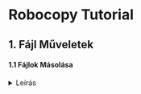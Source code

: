# Robocopy Tutorial

## 1. Fájl Műveletek  

#### 1.1 Fájlok Másolása
<details>
  <summary>Leírás</summary>

<b>Feladat:</b> Hozzunk létre két üres mappát!  
Az egyikben helyezzünk el egy tetszőleges szöveges állományt!  
A szöveges állományt másoljuk át egy Script segítségével!  

<b>Megjegyzés:</b> Visszapipáljuk az ismert fájltípusok kiterjesztésének elrejtését,  
a mappa beállításaiban. Így látszani fognak a kiterjesztések ( Pl. *.txt vagy *.cmd )  
<details>
  &emsp;<summary>Szemléltetés Képernyőképpel</summary>
&nbsp;<img src="https://github.com/user-attachments/assets/e7e34aa1-ed3a-40ae-8d8b-dea4be9dc179" width="50%" height="50%" />
</details>
  
<b>Megoldás</b>  

1. Létrehozzuk a forrás mappát ( ahonnan másolunk )!
   ( Ebben az esetben az Asztalon )
<details>
  <summary>Szemléltetés Képernyőképpel</summary>
&nbsp;<img src="https://github.com/user-attachments/assets/e15dac90-f8f4-4a73-b341-e80edbb33dc6" width="50%" height="50%" />
</details>

2. Létrehozzuk a cél mappát ( ahova másolunk )!
   ( Ebben az esetben az Asztalon )
<details>
  <summary>Szemléltetés Képernyőképpel</summary>
&nbsp;<img src="https://github.com/user-attachments/assets/a900e730-a784-45c0-ae43-44b8206bd0d8" width="50%" height="50%" />
</details>

3. A forrás mappát megnyitva, létrehozzuk a szöveges állományt
   és írunk bele valamit, majd elmentjük és bezárjuk.  
<details>
  <summary>Szemléltetés Képernyőképpel</summary>
&nbsp;<img src="https://github.com/user-attachments/assets/5afee23d-c388-4e39-8ade-b30b6057c002" width="50%" height="50%" />
</details>

4. Létrehozunk egy szöveges fájlt, majd átnevezzük *.txt-ről
   *.bat vagy *.cmd kiterjesztésűre! Például "script.cmd"!
   Ha az Operációs Rendszer rákérdez, engedélyezzük az átnevezést.
<details>
  <summary>Szemléltetés Képernyőképpel</summary>
&nbsp;<img src="https://github.com/user-attachments/assets/f3a1cee7-dbf8-465b-b83d-560eab935fae" width="50%" height="50%" />
&nbsp;<img src="https://github.com/user-attachments/assets/be35eccd-13db-4a1e-9410-77a72e64a498" width="50%" height="50%" />
</details>

5. Szövegszerkesztővel ( Például Notepad vagy Notepad++ ) megnyitjuk a scriptet!
<details>
  <summary>Szemléltetés Képernyőképpel</summary>
&nbsp;<img src="https://github.com/user-attachments/assets/46ae604a-7e0f-4a2a-8c8c-f565be2eafa8" width="50%" height="50%" />
</details>

6. A <b>robocopy</b> utasítást használjuk a fájl átmásolására!  
   Az utasítást PowerShell-ben vagy Command Line-ban szerkesztjük,  
   mert az elérési út manuális beírásakor,  
   a biztonságos kiegészítéséhez tabulátort használhatunk!

   Az utasítást beírása után, először manuálisan futtatjuk!

   Az általános megoldás érdekében érdemes a hard-coded felhasználónév helyett  
   Pl.: C:\Users\gipszjakab\Desktop
   inkább környezeti változókkal dolgozni  
   Pl.: C:\Users\\%USERNAME%\Desktop

   FONTOS! Mindkét paramétert paramétert ( forrás mappa és cél mappa )
   idézőjelekbe kell helyezni, így elkerülhető a space-t tartalmazó mappanevekből fakadó hibás működés!cls
<details>
  <summary>Szemléltetés Képernyőképpel</summary>
&nbsp;<img src="https://github.com/user-attachments/assets/77b3c07a-a396-42d6-b814-618e3bfc5b8e" width="50%" height="50%" />
</details>

7. Amennyiben az utasításvégrehajtás sikeres volt és sikeresen a célmappába másoltuk a fájlt,
   nincs más dolgunk, mint beilleszteni az utasítást a létrehozott script.cmd állományba, szövegszerkesztővel.

   Amennyiben sikertelen volt, feltétlenül ellenőrizzük hogy megfelelő jogosultsággal futtattuk-e,
   és hogy az "echo %USERNAME%" parancs kimenete a mi felhasználónevünk. Ellenőrizzük az idézőjeleket is!

9. Miután beillesztettük a script.cmd-be az utasítást, mentsük el, majd dupla klikkel futtassuk! A fájl átmásolódott.

### Extra lépések:
#### A script futtatása feladatütemezővel

1. A <b>Win + R</b> billentyűkombinációt lenyomva,
   majd a "taskschd.msc" parancsot beírva, futtassuk a feladatütemezőt!

  <details>
    <summary>Szemléltetés Képernyőképpel</summary>
    &nbsp;<img src="https://github.com/user-attachments/assets/29fcd6e6-2a9e-4274-9209-2486aed93a4e" width="50%" height="50%" />
  </details>

2. Klikkeljünk az "Egyszerű Feladat Létrehozása..." gombra a jobboldali menüben!
  <details>
    <summary>Szemléltetés Képernyőképpel</summary>
    &nbsp;<img src="https://github.com/user-attachments/assets/df257a90-d1a9-484b-90c5-a6930bbeabf1" width="50%" height="50%" />
  </details>

3. A varázslóval adjunk tetszőleges nevet és leírást a feladatnak, majd klikkeljünk a "Tovább" gombra!

  <details>
    <summary>Szemléltetés Képernyőképpel</summary>
    &nbsp;<img src="https://github.com/user-attachments/assets/6c115b86-e7ce-4549-867b-72b0c426ff1a" width="50%" height="50%" />
  </details>

4. Válasszuk ki a feladatismétlés ciklusát ( ez esetben egyszeri ), majd "Tovább"!
   
  <details>
    <summary>Szemléltetés Képernyőképpel</summary>
    &nbsp;<img src="https://github.com/user-attachments/assets/656054d3-6a16-4924-8aa8-a652119e273c" width="50%" height="50%" />
  </details>
  
5. Állítsuk be a pontos időt, vagy időszakokat a feladatvégrehajtáshoz, majd "Tovább"!
    
    <details>
      <summary>Szemléltetés Képernyőképpel</summary>
        &nbsp;<img src="https://github.com/user-attachments/assets/4d91bf46-ec9d-4f4b-aa6f-e868fa215b1a" width="50%" height="50%" />
    </details>

6. Tevékenységnek válasszuk ki a "Program Indítása" opciót, majd "Tovább"!

    <details>
      <summary>Szemléltetés Képernyőképpel</summary>
        &nbsp;<img src="https://github.com/user-attachments/assets/ba426938-58fa-423d-9881-fcb82569b8a3" width="50%" height="50%" />
    </details>
  
7. Tallózzuk be az általunk előállított "script.cmd"-t, majd "Tovább"!
    <details>
      <summary>Szemléltetés Képernyőképpel</summary>
        &nbsp;<img src="https://github.com/user-attachments/assets/f367009e-6db5-4f66-b62e-d8a3b0e3b66f" width="50%" height="50%" />
    </details>

8. Pipáljuk be a feladat tulajdonságainak megnyitását, a varázsló bezárása után!
    <details>
      <summary>Szemléltetés Képernyőképpel</summary>
        &nbsp;<img src="https://github.com/user-attachments/assets/40be6917-722c-471d-a29a-b1288cd279b0" width="50%" height="50%" />
        
    </details>

9. Engedélyezzük az adminisztrátor jogokkal való futtatást!
    <details>
      <summary>Szemléltetés Képernyőképpel</summary>
      &nbsp;<img src="https://github.com/user-attachments/assets/fea9ef6d-5299-4cb2-aaa8-d26782f502a0" width="50%" height="50%" />
    </details>
</details>
&nbsp;&nbsp;&nbsp;&nbsp;
